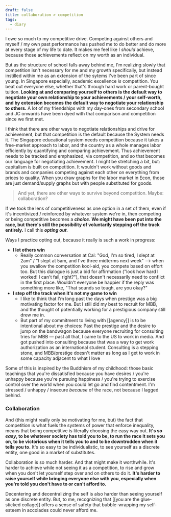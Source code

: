 ```yaml
---
draft: false
title: collaboration > competition
tags:
  - diary
---
```

I owe so much to my competitive drive. Competing against others and myself / my own past performance has pushed me to do better and do more at every stage of my life to date. It makes me feel like I *should* achieve, because those achievements reflect on my worth as an individual.

But as the structure of school falls away behind me, I'm realizing slowly that competition isn't necessary for me and my growth specifically, but instead instilled within me as an extension of the sytems I've been part of since young. In Singapore especially, academic excellence *is* competition. You beat out everyone else, whether that's through hard work or parent-bought tuition. **Looking at and comparing yourself to others is the default way to negotiate your own relationship to your achievements / your self-worth, and by extension becomes the default way to negotiate your relationship to others.** A lot of my friendships with my day-ones from secondary school and JC onwards have been dyed with that comparison and competition since we first met. 

I think that there are other ways to negotiate relationships and drive for achievement, but that competition is the default because the System needs it. The Singapore educational system needs competition because it takes a free-market approach to labor, and the country as a whole manages labor efficiently by quantifying and comparing achievement. Thus achievement needs to be tracked and emphasized, via competition, and so that becomes our language for negotiating achievement. I might be stretching a bit, but: capitalism is built on competition. It wouldn't work without goods and brands and companies competing against each other on everything from prices to quality. When you draw graphs for the labor market in Econ, those are just demand/supply graphs but with people substituted for goods.

> And yet, there are other ways to survive beyond competition. Maybe: collaboration?

If we took the lens of competitiveness as one option in a set of them, even if it's incentivized / reinforced by whatever system we're in, then competing or being competitive becomes a ***choice***. **We might have been put into the race, but there's still the possibility of voluntarily stepping off the track entirely.** I call this ***opting out***.

Ways I practice opting out, because it really is such a work in progress:
* **I let others win**
	* Really common conversation at Cal: "God, I'm so tired, I slept at 2am" / "I slept at 5am, and I've three midterms next week" —> when you swallow the competition kool-aid, you compete based on effort too. But this dialogue is just a bid for affirmation ("look how hard I worked! I can't fail, right?"), that doesn't necessarily need to conflict in the first place. Wouldn't everyone be happier if the reply was something more like, "That sounds so tough, are you okay?"
* **I step off the track when it's not my game to win**
	* I like to think that I'm long past the days when prestige was a big motivating factor for me. But I still did my best to recruit for MBB, and the thought of potentially working for a prestigious company still drew me in. 
	* But part of my commitment to living with [[agency]] is to be intentional about my choices: Past the prestige and the desire to jump on the bandwagon because everyone recruiting for consulting tries for MBB — past all that, I came to the US to work in media. And got pushed into consulting because that was a way to get work authorization as an international student. Consulting is a stepping stone, and MBB/prestige doesn't matter as long as I get to work in some capacity adjacent to what I love

Some of this is inspired by the Buddhism of my childhood: those basic teachings that you're dissatisfied because you have desires / you're unhappy because you're pursuing happiness / you're trying to exercise control over the world when you could let go and find contentment. I'm stressed / unhappy / insecure *because* of the race, not because I lagged behind.

### Collaboration
And (this might really only be motivating for me, but) the fact that competition is what fuels the systems of power that enforce inequality, means that being competitive is literally choosing the easy way out. **It's so *easy*, to be whatever society has told you to be, to run the race it sets you on, to be victorious when it tells you to and to be downtrodden when it tells you to.** It's so easy to be individualistic, to see yourself as a discrete entity, one good in a market of substitutes. 

Collaboration is so much harder. And that might make it worthwhile. It's harder to achieve while not seeing it as a competition, to rise and grow when you don't let yourself step over and on others to do it. **It's harder to raise yourself while bringing everyone else with you, especially when you're told you don't have to or can't afford to.**

Decentering and decentralizing the self is also harder than seeing yourself as one discrete entity. But, to me, recognizing that [[you are the glue-sticked collage]] offers a sense of safety that bubble-wrapping my self-esteem in accolades could never afford me.

